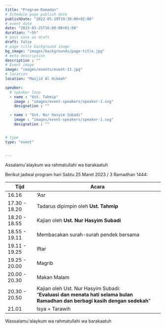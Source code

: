 ```yaml
---
title: "Program Ramadan"
# Schedule page publish date
publishDate: "2022-05-19T19:30:00+02:00"
# event date
date: "2023-03-25T16:00:00+01:00"
duration: "~5h"
# post save as draft
draft: false
# page title background image
bg_image: "images/backgrounds/page-title.jpg"
# meta description
description : ""
# Event image
image: "images/events/event-13.jpg"
# location
location: "Masjid Al Hikmah"

speaker:
  # speaker loop
  - name : "Ust. Tahmip"
    image : "images/event-speakers/speaker-1.svg"
    designation : ""

  - name : "Ust. Nur Hasyim Subadi"
    image : "images/event-speakers/speaker-1.svg"
    designation : ""


# type
type: "event"


---
```


Assalamu'alaykum wa rahmatullahi wa barakaatuh

Berikut jadwal program hari Sabtu 25 Maret 2023 / 3 Ramadhan 1444: 


| Tijd  | Acara |
|--------|-------|
| 16.16 | ‘Asr |
| 17.30 - 18.20 | Tadarus dipimpin oleh **Ust. Tahmip** | 
| 18.20 - 18.55 | Kajian oleh **Ust. Nur Hasyim Subadi** | 
| 18.55 - 19.11 | Membacakan surah-surah pendek bersama |
| 19.11 - 19.25 | Iftar |
| 19.25 - 20.00 | Magrib |
| 20.00 - 20.30 | Makan Malam |
| 20.30 - 20.50 | Kajian oleh Ust. Nur Hasyim Subadi: <br/>“**Evaluasi dan menata hati selama bulan Ramadhan dan berbagi kasih dengan sedekah**”  |
| 21.01 | Isya + Tarawih |




Wassalamu'alaykum wa rahmatullahi wa barakaatuh

